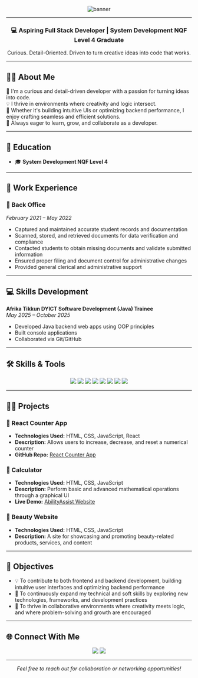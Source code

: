 <p align="center">
  <img src="https://capsule-render.vercel.app/api?type=waving&color=0abde3&height=200&section=header&text=Hi%20I'm%20Lisakhanya%20Duka!&fontSize=40&fontAlignY=35&desc=Aspiring%20Software%20Developer%20%7C%20Detail-Driven%20&descAlignY=55&animation=twinkling" alt="banner" />
</p>

---

<h3 align="center">💻 Aspiring Full Stack Developer | System Development NQF Level 4 Graduate</h3>
<p align="center">Curious. Detail-Oriented. Driven to turn creative ideas into code that works.</p>

---

## 👩‍💻 About Me

🌱 I'm a curious and detail-driven developer with a passion for turning ideas into code.  
💡 I thrive in environments where creativity and logic intersect.  
🧠 Whether it's building intuitive UIs or optimizing backend performance, I enjoy crafting seamless and efficient solutions.  
🚀 Always eager to learn, grow, and collaborate as a developer.

---

## 🧠 Education

- 🎓 **System Development NQF Level 4**

---

## 💼 Work Experience

### 📁 Back Office  
*February 2021 – May 2022*  
- Captured and maintained accurate student records and documentation  
- Scanned, stored, and retrieved documents for data verification and compliance  
- Contacted students to obtain missing documents and validate submitted information  
- Ensured proper filing and document control for administrative changes  
- Provided general clerical and administrative support

---

## 💻 Skills Development

**Afrika Tikkun DYICT Software Development (Java) Trainee**  
*May 2025 – October 2025*  
- Developed Java backend web apps using OOP principles  
- Built console applications  
- Collaborated via Git/GitHub

---

## 🛠️ Skills & Tools

<p align="center">
  <img src="https://img.shields.io/badge/Java-ED8B00?style=for-the-badge&logo=openjdk&logoColor=white" />
  <img src="https://img.shields.io/badge/Python-3776AB?style=for-the-badge&logo=python&logoColor=white" />
  <img src="https://img.shields.io/badge/MySQL-00758F?style=for-the-badge&logo=mysql&logoColor=white" />
  <img src="https://img.shields.io/badge/HTML5-E34F26?style=for-the-badge&logo=html5&logoColor=white" />
  <img src="https://img.shields.io/badge/CSS3-1572B6?style=for-the-badge&logo=css3&logoColor=white" />
  <img src="https://img.shields.io/badge/JavaScript-F7DF1E?style=for-the-badge&logo=javascript&logoColor=black" />
  <img src="https://img.shields.io/badge/Git-F05032?style=for-the-badge&logo=git&logoColor=white" />
  <img src="https://img.shields.io/badge/GitHub-181717?style=for-the-badge&logo=github&logoColor=white" />
</p>

---

## 👨‍💻 Projects

### 🔢 React Counter App  
- **Technologies Used:** HTML, CSS, JavaScript, React  
- **Description:** Allows users to increase, decrease, and reset a numerical counter  
- **GitHub Repo:** [React Counter App](https://github.com/09Jeanette/LifestyleDeliciousWebApp.git)

### 🧮 Calculator  
- **Technologies Used:** HTML, CSS, JavaScript  
- **Description:** Perform basic and advanced mathematical operations through a graphical UI  
- **Live Demo:** [AbilityAssist Website](https://ability-assist-347e4e772fc7.herokuapp.com/AbilityAssistWebApp/)

### 💄 Beauty Website  
- **Technologies Used:** HTML, CSS, JavaScript  
- **Description:** A site for showcasing and promoting beauty-related products, services, and content

---

## 🌟 Objectives

- 💡 To contribute to both frontend and backend development, building intuitive user interfaces and optimizing backend performance  
- 🌱 To continuously expand my technical and soft skills by exploring new technologies, frameworks, and development practices  
- 🤝 To thrive in collaborative environments where creativity meets logic, and where problem-solving and growth are encouraged  

---

## 🌐 Connect With Me

<p align="center">
  <a href="mailto:dukalisakhanya@gmail.com"><img src="https://img.shields.io/badge/Email-D14836?style=for-the-badge&logo=gmail&logoColor=white" /></a>
  <a href="https://www.linkedin.com/in/mandy-matsane-8168a226a/" target="_blank"><img src="https://img.shields.io/badge/LinkedIn-0A66C2?style=for-the-badge&logo=linkedin&logoColor=white" /></a>
</p>

---

<p align="center"><em>Feel free to reach out for collaboration or networking opportunities!</em></p>
